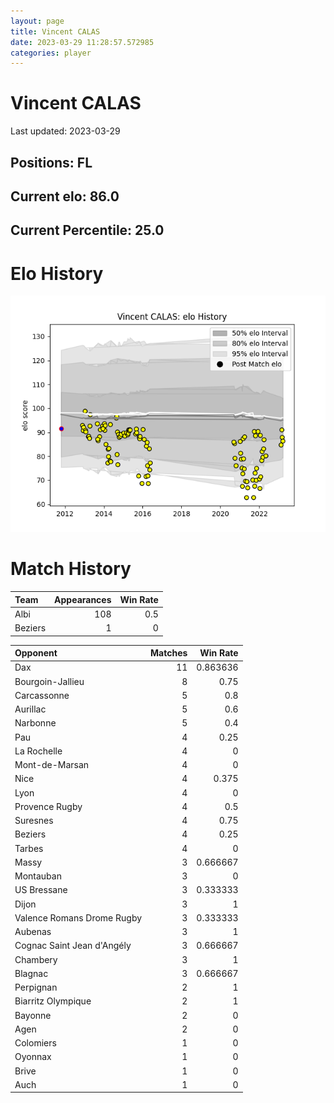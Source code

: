 ```yaml
---  
layout: page  
title: Vincent CALAS  
date: 2023-03-29 11:28:57.572985  
categories: player  
---
```

# Vincent CALAS


Last updated: 2023-03-29
## Positions: FL

## Current elo: 86.0

## Current Percentile: 25.0

# Elo History


![elo history](history_VincentCALAS.png)
# Match History


| Team    |   Appearances |   Win Rate |
|:--------|--------------:|-----------:|
| Albi    |           108 |        0.5 |
| Beziers |             1 |        0   |

| Opponent                   |   Matches |   Win Rate |
|:---------------------------|----------:|-----------:|
| Dax                        |        11 |   0.863636 |
| Bourgoin-Jallieu           |         8 |   0.75     |
| Carcassonne                |         5 |   0.8      |
| Aurillac                   |         5 |   0.6      |
| Narbonne                   |         5 |   0.4      |
| Pau                        |         4 |   0.25     |
| La Rochelle                |         4 |   0        |
| Mont-de-Marsan             |         4 |   0        |
| Nice                       |         4 |   0.375    |
| Lyon                       |         4 |   0        |
| Provence Rugby             |         4 |   0.5      |
| Suresnes                   |         4 |   0.75     |
| Beziers                    |         4 |   0.25     |
| Tarbes                     |         4 |   0        |
| Massy                      |         3 |   0.666667 |
| Montauban                  |         3 |   0        |
| US Bressane                |         3 |   0.333333 |
| Dijon                      |         3 |   1        |
| Valence Romans Drome Rugby |         3 |   0.333333 |
| Aubenas                    |         3 |   1        |
| Cognac Saint Jean d'Angély |         3 |   0.666667 |
| Chambery                   |         3 |   1        |
| Blagnac                    |         3 |   0.666667 |
| Perpignan                  |         2 |   1        |
| Biarritz Olympique         |         2 |   1        |
| Bayonne                    |         2 |   0        |
| Agen                       |         2 |   0        |
| Colomiers                  |         1 |   0        |
| Oyonnax                    |         1 |   0        |
| Brive                      |         1 |   0        |
| Auch                       |         1 |   0        |